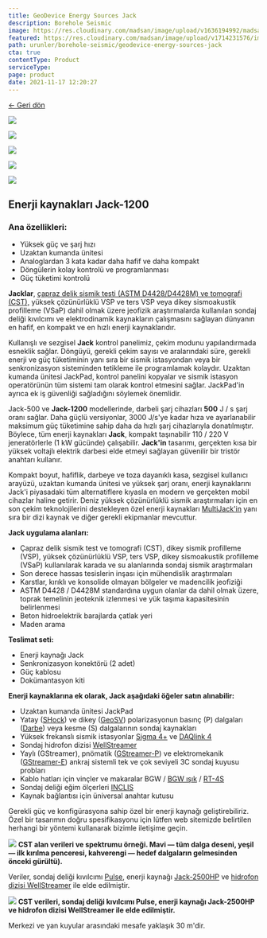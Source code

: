 ```yaml
---
title: GeoDevice Energy Sources Jack
description: Borehole Seismic
image: https://res.cloudinary.com/madsan/image/upload/v1636194992/madsan-stock/IMG_3200_nsgux0.jpg
featured: https://res.cloudinary.com/madsan/image/upload/v1714231576/image3_vrljch.jpg
path: urunler/borehole-seismic/geodevice-energy-sources-jack
cta: true
contentType: Product
serviceType: 
page: product
date: 2021-11-17 12:20:27
---
```


[←  Geri dön](/urunler/borehole-seismic)

[![]( https://res.cloudinary.com/madsan/image/upload/v1714231576/image3_vrljch.jpg)](https://res.cloudinary.com/madsan/image/upload/v1714231576/image3_vrljch.jpg)


<div class="row">
<div class="col-md-3">

[![](https://res.cloudinary.com/madsan/image/upload/v1714231576/image5_m1npx0.jpg)](https://res.cloudinary.com/madsan/image/upload/v1714231576/image5_m1npx0.jpg)

</div>
<div class="col-md-3">

[![](https://res.cloudinary.com/madsan/image/upload/v1714231576/image4_tabi2m.jpg)](https://res.cloudinary.com/madsan/image/upload/v1714231576/image4_tabi2m.jpg)

</div>
<div class="col-md-3">

[![](https://res.cloudinary.com/madsan/image/upload/v1714231577/image7_m4tnzo.jpg)](https://res.cloudinary.com/madsan/image/upload/v1714231577/image7_m4tnzo.jpg)

</div>
<div class="col-md-3">

[![](https://res.cloudinary.com/madsan/image/upload/v1714231576/image6_li9uf3.jpg)](https://res.cloudinary.com/madsan/image/upload/v1714231576/image6_li9uf3.jpg)

</div>

</div>

## Enerji kaynakları Jack-1200

### Ana özellikleri:

*   Yüksek güç ve şarj hızı
*   Uzaktan kumanda ünitesi
*   Analoglardan 3 kata kadar daha hafif ve daha kompakt
*   Döngülerin kolay kontrolü ve programlanması
*   Güç tüketimi kontrolü


**Jacklar**, [çapraz delik sismik testi (ASTM D4428/D4428M) ve tomografi (CST),](https://geodevice.ca/info/publications/) yüksek çözünürlüklü VSP ve ters VSP veya dikey sismoakustik profilleme (VSaP) dahil olmak üzere jeofizik araştırmalarda kullanılan sondaj deliği kıvılcımı ve elektrodinamik kaynakların çalışmasını sağlayan dünyanın en hafif, en kompakt ve en hızlı enerji kaynaklarıdır.

Kullanışlı ve sezgisel **Jack** kontrol panelimiz, çekim modunu yapılandırmada esneklik sağlar. Döngüyü, gerekli çekim sayısı ve aralarındaki süre, gerekli enerji ve güç tüketiminin yanı sıra bir sismik istasyondan veya bir senkronizasyon sisteminden tetikleme ile programlamak kolaydır. Uzaktan kumanda ünitesi JackPad, kontrol panelini kopyalar ve sismik istasyon operatörünün tüm sistemi tam olarak kontrol etmesini sağlar. JackPad'in ayrıca ek iş güvenliği sağladığını söylemek önemlidir.

Jack-500 ve **Jack-1200** modellerinde, darbeli şarj cihazları **500** J / s şarj oranı sağlar. Daha güçlü versiyonlar, 3000 J/s'ye kadar hıza ve ayarlanabilir maksimum güç tüketimine sahip daha da hızlı şarj cihazlarıyla donatılmıştır. Böylece, tüm enerji kaynakları **Jack**, kompakt taşınabilir 110 / 220 V jeneratörlerle (1 kW gücünde) çalışabilir. **Jack'in** tasarımı, gerçekten kısa bir yüksek voltajlı elektrik darbesi elde etmeyi sağlayan güvenilir bir tristör anahtarı kullanır.

Kompakt boyut, hafiflik, darbeye ve toza dayanıklı kasa, sezgisel kullanıcı arayüzü, uzaktan kumanda ünitesi ve yüksek şarj oranı, enerji kaynaklarını Jack'i piyasadaki tüm alternatiflere kıyasla en modern ve gerçekten mobil cihazlar haline getirir. Deniz yüksek çözünürlüklü sismik araştırmaları için en son çekim teknolojilerini destekleyen özel enerji kaynakları [MultiJack'in](https://geodevice.ca/product/multijack/) yanı sıra bir dizi kaynak ve diğer gerekli ekipmanlar mevcuttur.

**Jack uygulama alanları:**

*   Çapraz delik sismik test ve tomografi (CST), dikey sismik profilleme (VSP), yüksek çözünürlüklü VSP, ters VSP, dikey sismoakustik profilleme (VSaP) kullanılarak karada ve su alanlarında sondaj sismik araştırmaları
*   Son derece hassas tesislerin inşası için mühendislik araştırmaları
*   Karstlar, kırıklı ve konsolide olmayan bölgeler ve madencilik jeofiziği
*   ASTM D4428 / D4428M standardına uygun olanlar da dahil olmak üzere, toprak temelinin jeoteknik izlenmesi ve yük taşıma kapasitesinin belirlenmesi
*   Beton hidroelektrik barajlarda çatlak yeri
*   Maden arama


**Teslimat seti:**

*   Enerji kaynağı Jack
*   Senkronizasyon konektörü (2 adet)
*   Güç kablosu
*   Dokümantasyon kiti


**Enerji kaynaklarına ek olarak, Jack aşağıdaki öğeler satın alınabilir:**

*   Uzaktan kumanda ünitesi JackPad
*   Yatay ([SHock](https://geodevice.ca/product/shock/)) ve dikey ([GeoSV](https://geodevice.ca/product/geosv/)) polarizasyonun basınç (P) dalgaları ([Darbe](https://geodevice.ca/product/pulse/)) veya kesme (S) dalgalarının sondaj kaynakları
*   Yüksek frekanslı sismik istasyonlar [Sigma 4+](https://geodevice.ca/product/sigma4/) ve [DAQlink 4](https://geodevice.ca/product/daqlink4/)
*   Sondaj hidrofon dizisi [WellStreamer](https://geodevice.ca/product/wellstreamer/)
*   Yaylı (GStreamer), pnömatik ([GStreamer-P](https://geodevice.ca/product/gstreamer-p/)) ve elektromekanik ([GStreamer-E](https://geodevice.ca/product/gstreamer-e/)) ankraj sistemli tek ve çok seviyeli 3C sondaj kuyusu probları
*   Kablo hatları için vinçler ve makaralar BGW / [BGW ışık](https://geodevice.ca/product/bgw_light/) / [RT-4S](https://geodevice.ca/product/kt-4c/)
*   Sondaj deliği eğim ölçerleri [INCLIS](https://geodevice.ca/product/inclis/)
*   Kaynak bağlantısı için üniversal anahtar kutusu


Gerekli güç ve konfigürasyona sahip özel bir enerji kaynağı geliştirebiliriz. Özel bir tasarımın doğru spesifikasyonu için lütfen web sitemizde belirtilen herhangi bir yöntemi kullanarak bizimle iletişime geçin.

![](https://res.cloudinary.com/madsan/image/upload/a_-90/v1714231832/image2_vzvwmu.png)
**CST alan verileri ve spektrumu örneği. Mavi — tüm dalga deseni, yeşil — ilk kırılma penceresi, kahverengi — hedef dalgaların gelmesinden önceki gürültü).**

Veriler, sondaj deliği kıvılcımı [Pulse](https://geodevice.ca/product/pulse/), enerji kaynağı [Jack-2500HP](https://geodevice.ca/product/energy-sources-jack/) ve [hidrofon dizisi WellStreamer](https://geodevice.ca/product/wellstreamer/) ile elde edilmiştir.

![](https://res.cloudinary.com/madsan/image/upload/a_-90/v1714231576/image1_mxzy4i.png)
**CST verileri, sondaj deliği kıvılcımı Pulse, enerji kaynağı Jack-2500HP ve hidrofon dizisi WellStreamer ile elde edilmiştir.**

Merkezi ve yan kuyular arasındaki mesafe yaklaşık 30 m'dir.
